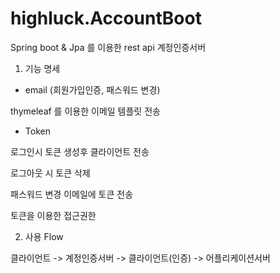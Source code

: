 # highluck.AccountBoot
Spring boot & Jpa 를 이용한 rest api 계정인증서버


1. 기능 명세

- email (회원가입인증, 패스워드 변경) 

thymeleaf 를 이용한 이메일 템플릿 전송 


- Token

로그인시 토큰 생성후 클라이언트 전송

로그아웃 시 토큰 삭제 

패스워드 변경 이메일에 토큰 전송 

토큰을 이용한 접근권한



2. 사용 Flow 

클라이언트 -> 계정인증서버 -> 클라이언트(인증) -> 어플리케이션서버 
            


